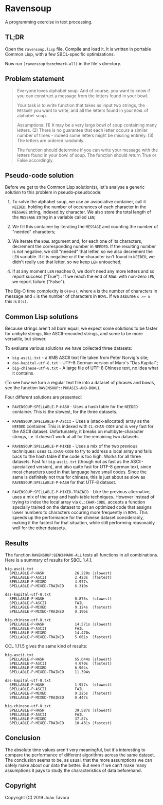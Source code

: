 # Ravensoup

A programming exercise in text processing.

## TL;DR

Open the `ravensoup.lisp` file. Compile and load it.  It is written in
portable Common Lisp, with a few SBCL-specific optimizations.

Now run `(ravensoup:benchmark-all)` in the file's directory.

## Problem statement

> Everyone loves alphabet soup. And of course, you want to know if you
> can construct a message from the letters found in your bowl.
>
> Your task is to write function that takes as input two strings, the
> `MESSAGE` you want to write, and all the letters found in your `BOWL`
> of alphabet soup.
>
> Assumptions: (1) It may be a very large bowl of soup containing many
> letters. (2) There is no guarantee that each letter occurs a similar
> number of times - indeed some letters might be missing entirely.  (3)
> The letters are ordered randomly.
>
> The function should determine if you can write your message with the
> letters found in your bowl of soup. The function should return True or
> False accordingly.

## Pseudo-code solution

Before we get to the Common Lisp solution(s), let's analyse a generic
solution to this problem in pseudo-pseudocode:

1. To solve the alphabet soup, we use an associative container, call
   it `NEEDED`, holding the number of occurances of each character in
   the `MESSAGE` string, indexed by character.  We also store the
   total length of the `MESSAGE` string in a variable called `LEN`;

2. We fill this container by iterating the `MESSAGE` and counting the
   number of "needed" characters;

3. We iterate the `BOWL` argument and, for each one of its characters,
   decrement the corresponding number in `NEEDED`.  If the resulting
   number is _not_ negative, we still "needed" that letter, so we also
   decrement the `LEN` variable.  If it is negative or if the
   character isn't found in `NEEDED`, we didn't really use that
   letter, so we keep `LEN` untouched;

4. If at any moment `LEN` reaches 0, we don't need any more letters
   and so report success ("True") .  If we reach the end of `BOWL`
   with non-zero `LEN`, we report failure ("False").

The Big-O time complexity is `O(m+s)`, where `m` is the number of
characters in message and `s` is the number of characters in
`BOWL`.  If we assume `s >> m` this is `O(s)`.

## Common Lisp solutions

Because strings aren't all born equal, we expect some solutions to be
faster for unibyte strings, like ASCII-encoded strings, and some to be
more versatile, but slower.

To evaluate various solutions we have collected three datasets:

- `big-ascii.txt` - a 6MB ASCII text file taken from Peter Norvig's
  site;
- `das-kapital-utf-8.txt` - UTF-8 German version of Marx's "Das
  Kapital";
- `big-chinese-utf-8.txt` - A large file of UTF-8 Chinese text, no
  idea what it contains.

(To see how we turn a regular text file into a dataset of phrases and
bowls, see the function `RAVENSOUP::PHRASES-AND-BOWL`).

Four different solutions are presented:

- `RAVENSOUP:SPELLABLE-P-HASH` - Uses a hash table for the `NEEDED`
  container.  This is the slowest, for the three datasets.

- `RAVENSOUP:SPELLABLE-P-ASCII` - Uses a (stack-allocated) array as
  the `NEEDED` container.  This is indexed with `CL:CHAR-CODE` and is
  very fast for the ASCII dataset.  Unfortunately, it breaks on
  multibyte-character strings, i.e. it doesn't work at all for the
  remaining two datasets.

- `RAVENSOUP:SPELLABLE-P-MIXED` - Uses a mix of the two previous
  techniques: uses `CL:CHAR-CODE` to try to address a local array and
  falls back to the hash table if the code is too high.  Works for all
  three datasets.  Fast for `big-ascii.txt` (though not as fast as the
  ASCII-specialized version), and also quite fast for UTF-8 german
  text, since most characters used in that language have small codes.
  Since the same is definitely not true for chinese, this is just
  about as slow as `RAVENSOUP:SPELLABLE-P-HASH` for that UTF-8
  dataset.

- `RAVENSOUP:SPELLABLE-P-MIXED-TRAINED` - Like the previous
  alternative, uses a mix of the array and hash-table techniques.
  However instead of trying to index the local array via
  `CL:CHAR-CODE`, accepts a function specially trained on the dataset
  to get an optimized code that assigns lower numbers to characters
  occuring more frequently in `BOWL`.  This speeds up the performance
  for the chinese dataset considerably, making it the fastest for that
  situation, while still performing reasonably well for the other
  datasets.

## Results

The function `RAVENSOUP:BENCHMARK-ALL` tests all functions in all
combinations.  Here is a summary of results for SBCL 1.4.1.

```
big-ascii.txt
  SPELLABLE-P-HASH              26.229s (slowest)
  SPELLABLE-P-ASCII             2.423s  (fastest)
  SPELLABLE-P-MIXED             4.977s
  SPELLABLE-P-MIXED-TRAINED     6.310s

das-kapital-utf-8.txt
  SPELLABLE-P-HASH              0.875s  (slowest)
  SPELLABLE-P-ASCII             FAIL
  SPELLABLE-P-MIXED             0.124s  (fastest)
  SPELLABLE-P-MIXED-TRAINED     0.196s

big-chinese-utf-8.txt
  SPELLABLE-P-HASH              14.571s (slowest)
  SPELLABLE-P-ASCII             FAIL
  SPELLABLE-P-MIXED             14.470s
  SPELLABLE-P-MIXED-TRAINED     5.061s  (fastest)
```

CCL 1.11.5 gives the same kind of results:

```
big-ascii.txt
  SPELLABLE-P-HASH              65.644s (slowest)
  SPELLABLE-P-ASCII             4.070s  (fastest)
  SPELLABLE-P-MIXED             6.904s
  SPELLABLE-P-MIXED-TRAINED     11.394s

das-kapital-utf-8.txt
  SPELLABLE-P-HASH              1.957s  (slowest)
  SPELLABLE-P-ASCII             FAIL
  SPELLABLE-P-MIXED             0.225s  (fastest)
  SPELLABLE-P-MIXED-TRAINED     0.447s

big-chinese-utf-8.txt
  SPELLABLE-P-HASH              39.587s (slowest)
  SPELLABLE-P-ASCII             FAIL
  SPELLABLE-P-MIXED             37.87s
  SPELLABLE-P-MIXED-TRAINED     10.431s (fastest)
```

## Conclusion

The absolute time values aren't very meaningful, but it's interesting
to compare the performance of different algorithms across the same
dataset.  The conclusion seems to be, as usual, that the more
assumptions we can safely make about our data the better.  But even if
we can't make many assumptions it pays to study the characteristics of
data beforehand.

## Copyright

Copyright (C) 2019 João Távora

<!-- Local Variables: -->
<!-- coding: utf-8 -->
<!-- End: -->

